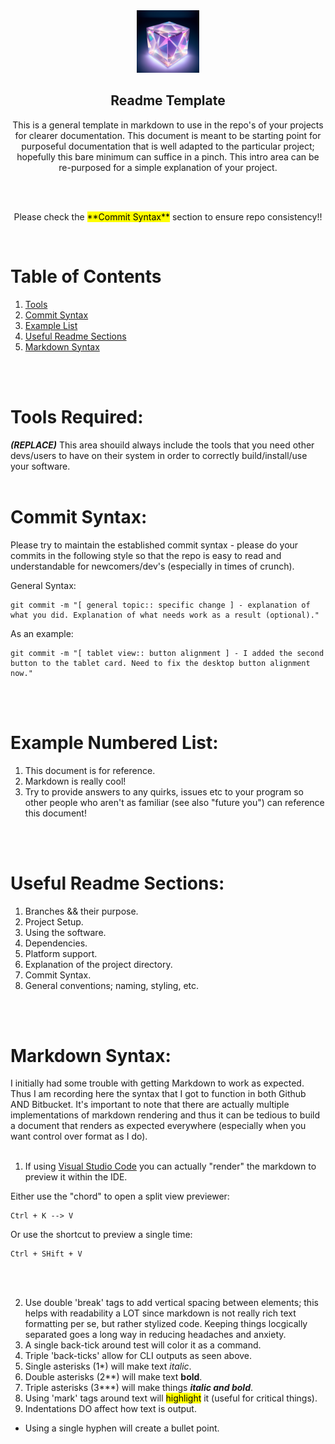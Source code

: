 <!-- PROJECT HEADER -->
<div align="center">
  <a href="https://github.com/Yuugen64/">
    <img src="assets/CrystalCube.png" alt="Logo" width="100" height="100">
  </a>


  <h2 align="center">Readme Template</h2>
  <p align="center">This is a general template in markdown to use in the repo's of your projects for clearer documentation. This document is meant to be starting point for purposeful documentation that is well adapted to the particular project; hopefully this bare minimum can suffice in a pinch. This intro area can be re-purposed for a simple explanation of your project.</p>

</div>


<br>
<br>

<p align="center">Please check the <mark>**Commit Syntax**</mark> section to ensure repo consistency!!</p>
<br>

# Table of Contents
1. [Tools](#tools-required)
2. [Commit Syntax](#commit-syntax)
3. [Example List](#example-numbered-list)
4. [Useful Readme Sections](#useful-readme-sections)
5. [Markdown Syntax](#markdown-syntax)

<br>
<br>

# Tools Required:
***(REPLACE)*** This area shouild always include the tools that you need other devs/users to have on their system in order to correctly build/install/use your software.
<br>
<br>

# Commit Syntax:
Please try to maintain the established commit syntax - please do your commits in the following style so that the repo is easy to read and understandable for newcomers/dev's (especially in times of crunch).

General Syntax:
```
git commit -m "[ general topic:: specific change ] - explanation of what you did. Explanation of what needs work as a result (optional)."
```
  
As an example:
```
git commit -m "[ tablet view:: button alignment ] - I added the second button to the tablet card. Need to fix the desktop button alignment now."
```  
<br>
<br>

# Example Numbered List:
1. This document is for reference.
2. Markdown is really cool!
3. Try to provide answers to any quirks, issues etc to your program so other people who aren't as familiar (see also "future you") can reference this document!
<br>
<br>

# Useful Readme Sections:
1. Branches && their purpose.
2. Project Setup.
3. Using the software.
4. Dependencies.
5. Platform support.
6. Explanation of the project directory.
7. Commit Syntax.
8. General conventions; naming, styling, etc.
<br>
<br>

# Markdown Syntax:
I initially had some trouble with getting Markdown to work as expected. Thus I am recording here the syntax that I got to function in both Github AND Bitbucket. It's important to note that there are actually multiple implementations of markdown rendering and thus it can be tedious to build a document that renders as expected everywhere (especially when you want control over format as I do).
<br>
<br>

1. If using [Visual Studio Code](https://code.visualstudio.com/) you can actually "render" the markdown to preview it within the IDE. 

Either use the "chord" to open a split view previewer:
```
Ctrl + K --> V
```
Or use the shortcut to preview a single time:
```
Ctrl + SHift + V
```
<br>
<br>

2. Use double 'break' tags to add vertical spacing between elements; this helps with readability a LOT since markdown is not really rich text formatting per se, but rather stylized code. Keeping things locgically separated goes a long way in reducing headaches and anxiety.
3. A single back-tick around test will color it as a command.
4. Triple 'back-ticks' allow for CLI outputs as seen above.
5. Single asterisks (1*) will make text *italic*.
6. Double asterisks (2**) will make text **bold**.
7. Triple asterisks (3***) will make things ***italic and bold***.
8. Using 'mark' tags around text will <mark>highlight</mark> it (useful for critical things).
9. Indentations DO affect how text is output.
- Using a single hyphen will create a bullet point.